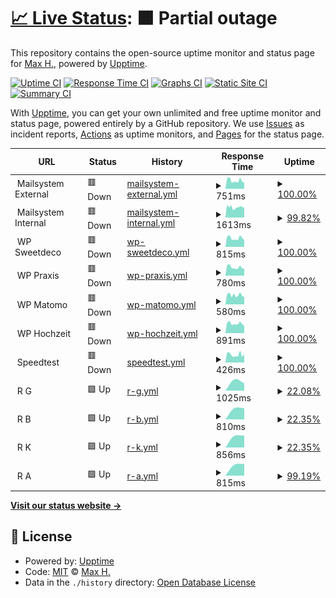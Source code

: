 # [📈 Live Status](https://status.haeckl-it.de): <!--live status--> **🟧 Partial outage**

This repository contains the open-source uptime monitor and status page for [Max H.](https://status.haeckl-it.de), powered by [Upptime](https://github.com/upptime/upptime).

[![Uptime CI](https://github.com/koj-co/upptime/workflows/Uptime%20CI/badge.svg)](https://github.com/koj-co/upptime/actions?query=workflow%3A%22Uptime+CI%22)
[![Response Time CI](https://github.com/koj-co/upptime/workflows/Response%20Time%20CI/badge.svg)](https://github.com/koj-co/upptime/actions?query=workflow%3A%22Response+Time+CI%22)
[![Graphs CI](https://github.com/koj-co/upptime/workflows/Graphs%20CI/badge.svg)](https://github.com/koj-co/upptime/actions?query=workflow%3A%22Graphs+CI%22)
[![Static Site CI](https://github.com/koj-co/upptime/workflows/Static%20Site%20CI/badge.svg)](https://github.com/koj-co/upptime/actions?query=workflow%3A%22Static+Site+CI%22)
[![Summary CI](https://github.com/koj-co/upptime/workflows/Summary%20CI/badge.svg)](https://github.com/koj-co/upptime/actions?query=workflow%3A%22Summary+CI%22)

With [Upptime](https://upptime.js.org), you can get your own unlimited and free uptime monitor and status page, powered entirely by a GitHub repository. We use [Issues](https://github.com/8ear/upptime/issues) as incident reports, [Actions](https://github.com/8ear/upptime/actions) as uptime monitors, and [Pages](https://status.haeckl-it.de) for the status page.

<!--start: status pages-->
<!-- This summary is generated by Upptime (https://github.com/upptime/upptime) -->
<!-- Do not edit this manually, your changes will be overwritten -->
<!-- prettier-ignore -->
| URL | Status | History | Response Time | Uptime |
| --- | ------ | ------- | ------------- | ------ |
| <img alt="" src="https://favicons.githubusercontent.com/null" height="13"> Mailsystem External | 🟥 Down | [mailsystem-external.yml](https://github.com/8ear/upptime/commits/HEAD/history/mailsystem-external.yml) | <details><summary><img alt="Response time graph" src="./graphs/mailsystem-external/response-time-week.png" height="20"> 751ms</summary><br><a href="https://status.haeckl-it.de/history/mailsystem-external"><img alt="Response time 961" src="https://img.shields.io/endpoint?url=https%3A%2F%2Fraw.githubusercontent.com%2F8ear%2Fupptime%2FHEAD%2Fapi%2Fmailsystem-external%2Fresponse-time.json"></a><br><a href="https://status.haeckl-it.de/history/mailsystem-external"><img alt="24-hour response time 561" src="https://img.shields.io/endpoint?url=https%3A%2F%2Fraw.githubusercontent.com%2F8ear%2Fupptime%2FHEAD%2Fapi%2Fmailsystem-external%2Fresponse-time-day.json"></a><br><a href="https://status.haeckl-it.de/history/mailsystem-external"><img alt="7-day response time 751" src="https://img.shields.io/endpoint?url=https%3A%2F%2Fraw.githubusercontent.com%2F8ear%2Fupptime%2FHEAD%2Fapi%2Fmailsystem-external%2Fresponse-time-week.json"></a><br><a href="https://status.haeckl-it.de/history/mailsystem-external"><img alt="30-day response time 725" src="https://img.shields.io/endpoint?url=https%3A%2F%2Fraw.githubusercontent.com%2F8ear%2Fupptime%2FHEAD%2Fapi%2Fmailsystem-external%2Fresponse-time-month.json"></a><br><a href="https://status.haeckl-it.de/history/mailsystem-external"><img alt="1-year response time 961" src="https://img.shields.io/endpoint?url=https%3A%2F%2Fraw.githubusercontent.com%2F8ear%2Fupptime%2FHEAD%2Fapi%2Fmailsystem-external%2Fresponse-time-year.json"></a></details> | <details><summary><a href="https://status.haeckl-it.de/history/mailsystem-external">100.00%</a></summary><a href="https://status.haeckl-it.de/history/mailsystem-external"><img alt="All-time uptime 93.92%" src="https://img.shields.io/endpoint?url=https%3A%2F%2Fraw.githubusercontent.com%2F8ear%2Fupptime%2FHEAD%2Fapi%2Fmailsystem-external%2Fuptime.json"></a><br><a href="https://status.haeckl-it.de/history/mailsystem-external"><img alt="24-hour uptime 99.97%" src="https://img.shields.io/endpoint?url=https%3A%2F%2Fraw.githubusercontent.com%2F8ear%2Fupptime%2FHEAD%2Fapi%2Fmailsystem-external%2Fuptime-day.json"></a><br><a href="https://status.haeckl-it.de/history/mailsystem-external"><img alt="7-day uptime 100.00%" src="https://img.shields.io/endpoint?url=https%3A%2F%2Fraw.githubusercontent.com%2F8ear%2Fupptime%2FHEAD%2Fapi%2Fmailsystem-external%2Fuptime-week.json"></a><br><a href="https://status.haeckl-it.de/history/mailsystem-external"><img alt="30-day uptime 100.00%" src="https://img.shields.io/endpoint?url=https%3A%2F%2Fraw.githubusercontent.com%2F8ear%2Fupptime%2FHEAD%2Fapi%2Fmailsystem-external%2Fuptime-month.json"></a><br><a href="https://status.haeckl-it.de/history/mailsystem-external"><img alt="1-year uptime 93.92%" src="https://img.shields.io/endpoint?url=https%3A%2F%2Fraw.githubusercontent.com%2F8ear%2Fupptime%2FHEAD%2Fapi%2Fmailsystem-external%2Fuptime-year.json"></a></details>
| <img alt="" src="https://favicons.githubusercontent.com/null" height="13"> Mailsystem Internal | 🟥 Down | [mailsystem-internal.yml](https://github.com/8ear/upptime/commits/HEAD/history/mailsystem-internal.yml) | <details><summary><img alt="Response time graph" src="./graphs/mailsystem-internal/response-time-week.png" height="20"> 1613ms</summary><br><a href="https://status.haeckl-it.de/history/mailsystem-internal"><img alt="Response time 4911" src="https://img.shields.io/endpoint?url=https%3A%2F%2Fraw.githubusercontent.com%2F8ear%2Fupptime%2FHEAD%2Fapi%2Fmailsystem-internal%2Fresponse-time.json"></a><br><a href="https://status.haeckl-it.de/history/mailsystem-internal"><img alt="24-hour response time 1545" src="https://img.shields.io/endpoint?url=https%3A%2F%2Fraw.githubusercontent.com%2F8ear%2Fupptime%2FHEAD%2Fapi%2Fmailsystem-internal%2Fresponse-time-day.json"></a><br><a href="https://status.haeckl-it.de/history/mailsystem-internal"><img alt="7-day response time 1613" src="https://img.shields.io/endpoint?url=https%3A%2F%2Fraw.githubusercontent.com%2F8ear%2Fupptime%2FHEAD%2Fapi%2Fmailsystem-internal%2Fresponse-time-week.json"></a><br><a href="https://status.haeckl-it.de/history/mailsystem-internal"><img alt="30-day response time 2417" src="https://img.shields.io/endpoint?url=https%3A%2F%2Fraw.githubusercontent.com%2F8ear%2Fupptime%2FHEAD%2Fapi%2Fmailsystem-internal%2Fresponse-time-month.json"></a><br><a href="https://status.haeckl-it.de/history/mailsystem-internal"><img alt="1-year response time 4911" src="https://img.shields.io/endpoint?url=https%3A%2F%2Fraw.githubusercontent.com%2F8ear%2Fupptime%2FHEAD%2Fapi%2Fmailsystem-internal%2Fresponse-time-year.json"></a></details> | <details><summary><a href="https://status.haeckl-it.de/history/mailsystem-internal">99.82%</a></summary><a href="https://status.haeckl-it.de/history/mailsystem-internal"><img alt="All-time uptime 97.79%" src="https://img.shields.io/endpoint?url=https%3A%2F%2Fraw.githubusercontent.com%2F8ear%2Fupptime%2FHEAD%2Fapi%2Fmailsystem-internal%2Fuptime.json"></a><br><a href="https://status.haeckl-it.de/history/mailsystem-internal"><img alt="24-hour uptime 99.97%" src="https://img.shields.io/endpoint?url=https%3A%2F%2Fraw.githubusercontent.com%2F8ear%2Fupptime%2FHEAD%2Fapi%2Fmailsystem-internal%2Fuptime-day.json"></a><br><a href="https://status.haeckl-it.de/history/mailsystem-internal"><img alt="7-day uptime 99.82%" src="https://img.shields.io/endpoint?url=https%3A%2F%2Fraw.githubusercontent.com%2F8ear%2Fupptime%2FHEAD%2Fapi%2Fmailsystem-internal%2Fuptime-week.json"></a><br><a href="https://status.haeckl-it.de/history/mailsystem-internal"><img alt="30-day uptime 97.03%" src="https://img.shields.io/endpoint?url=https%3A%2F%2Fraw.githubusercontent.com%2F8ear%2Fupptime%2FHEAD%2Fapi%2Fmailsystem-internal%2Fuptime-month.json"></a><br><a href="https://status.haeckl-it.de/history/mailsystem-internal"><img alt="1-year uptime 97.79%" src="https://img.shields.io/endpoint?url=https%3A%2F%2Fraw.githubusercontent.com%2F8ear%2Fupptime%2FHEAD%2Fapi%2Fmailsystem-internal%2Fuptime-year.json"></a></details>
| <img alt="" src="https://favicons.githubusercontent.com/null" height="13"> WP Sweetdeco | 🟥 Down | [wp-sweetdeco.yml](https://github.com/8ear/upptime/commits/HEAD/history/wp-sweetdeco.yml) | <details><summary><img alt="Response time graph" src="./graphs/wp-sweetdeco/response-time-week.png" height="20"> 815ms</summary><br><a href="https://status.haeckl-it.de/history/wp-sweetdeco"><img alt="Response time 778" src="https://img.shields.io/endpoint?url=https%3A%2F%2Fraw.githubusercontent.com%2F8ear%2Fupptime%2FHEAD%2Fapi%2Fwp-sweetdeco%2Fresponse-time.json"></a><br><a href="https://status.haeckl-it.de/history/wp-sweetdeco"><img alt="24-hour response time 635" src="https://img.shields.io/endpoint?url=https%3A%2F%2Fraw.githubusercontent.com%2F8ear%2Fupptime%2FHEAD%2Fapi%2Fwp-sweetdeco%2Fresponse-time-day.json"></a><br><a href="https://status.haeckl-it.de/history/wp-sweetdeco"><img alt="7-day response time 815" src="https://img.shields.io/endpoint?url=https%3A%2F%2Fraw.githubusercontent.com%2F8ear%2Fupptime%2FHEAD%2Fapi%2Fwp-sweetdeco%2Fresponse-time-week.json"></a><br><a href="https://status.haeckl-it.de/history/wp-sweetdeco"><img alt="30-day response time 764" src="https://img.shields.io/endpoint?url=https%3A%2F%2Fraw.githubusercontent.com%2F8ear%2Fupptime%2FHEAD%2Fapi%2Fwp-sweetdeco%2Fresponse-time-month.json"></a><br><a href="https://status.haeckl-it.de/history/wp-sweetdeco"><img alt="1-year response time 778" src="https://img.shields.io/endpoint?url=https%3A%2F%2Fraw.githubusercontent.com%2F8ear%2Fupptime%2FHEAD%2Fapi%2Fwp-sweetdeco%2Fresponse-time-year.json"></a></details> | <details><summary><a href="https://status.haeckl-it.de/history/wp-sweetdeco">100.00%</a></summary><a href="https://status.haeckl-it.de/history/wp-sweetdeco"><img alt="All-time uptime 99.96%" src="https://img.shields.io/endpoint?url=https%3A%2F%2Fraw.githubusercontent.com%2F8ear%2Fupptime%2FHEAD%2Fapi%2Fwp-sweetdeco%2Fuptime.json"></a><br><a href="https://status.haeckl-it.de/history/wp-sweetdeco"><img alt="24-hour uptime 99.97%" src="https://img.shields.io/endpoint?url=https%3A%2F%2Fraw.githubusercontent.com%2F8ear%2Fupptime%2FHEAD%2Fapi%2Fwp-sweetdeco%2Fuptime-day.json"></a><br><a href="https://status.haeckl-it.de/history/wp-sweetdeco"><img alt="7-day uptime 100.00%" src="https://img.shields.io/endpoint?url=https%3A%2F%2Fraw.githubusercontent.com%2F8ear%2Fupptime%2FHEAD%2Fapi%2Fwp-sweetdeco%2Fuptime-week.json"></a><br><a href="https://status.haeckl-it.de/history/wp-sweetdeco"><img alt="30-day uptime 100.00%" src="https://img.shields.io/endpoint?url=https%3A%2F%2Fraw.githubusercontent.com%2F8ear%2Fupptime%2FHEAD%2Fapi%2Fwp-sweetdeco%2Fuptime-month.json"></a><br><a href="https://status.haeckl-it.de/history/wp-sweetdeco"><img alt="1-year uptime 99.96%" src="https://img.shields.io/endpoint?url=https%3A%2F%2Fraw.githubusercontent.com%2F8ear%2Fupptime%2FHEAD%2Fapi%2Fwp-sweetdeco%2Fuptime-year.json"></a></details>
| <img alt="" src="https://favicons.githubusercontent.com/null" height="13"> WP Praxis | 🟥 Down | [wp-praxis.yml](https://github.com/8ear/upptime/commits/HEAD/history/wp-praxis.yml) | <details><summary><img alt="Response time graph" src="./graphs/wp-praxis/response-time-week.png" height="20"> 780ms</summary><br><a href="https://status.haeckl-it.de/history/wp-praxis"><img alt="Response time 720" src="https://img.shields.io/endpoint?url=https%3A%2F%2Fraw.githubusercontent.com%2F8ear%2Fupptime%2FHEAD%2Fapi%2Fwp-praxis%2Fresponse-time.json"></a><br><a href="https://status.haeckl-it.de/history/wp-praxis"><img alt="24-hour response time 668" src="https://img.shields.io/endpoint?url=https%3A%2F%2Fraw.githubusercontent.com%2F8ear%2Fupptime%2FHEAD%2Fapi%2Fwp-praxis%2Fresponse-time-day.json"></a><br><a href="https://status.haeckl-it.de/history/wp-praxis"><img alt="7-day response time 780" src="https://img.shields.io/endpoint?url=https%3A%2F%2Fraw.githubusercontent.com%2F8ear%2Fupptime%2FHEAD%2Fapi%2Fwp-praxis%2Fresponse-time-week.json"></a><br><a href="https://status.haeckl-it.de/history/wp-praxis"><img alt="30-day response time 741" src="https://img.shields.io/endpoint?url=https%3A%2F%2Fraw.githubusercontent.com%2F8ear%2Fupptime%2FHEAD%2Fapi%2Fwp-praxis%2Fresponse-time-month.json"></a><br><a href="https://status.haeckl-it.de/history/wp-praxis"><img alt="1-year response time 720" src="https://img.shields.io/endpoint?url=https%3A%2F%2Fraw.githubusercontent.com%2F8ear%2Fupptime%2FHEAD%2Fapi%2Fwp-praxis%2Fresponse-time-year.json"></a></details> | <details><summary><a href="https://status.haeckl-it.de/history/wp-praxis">100.00%</a></summary><a href="https://status.haeckl-it.de/history/wp-praxis"><img alt="All-time uptime 99.97%" src="https://img.shields.io/endpoint?url=https%3A%2F%2Fraw.githubusercontent.com%2F8ear%2Fupptime%2FHEAD%2Fapi%2Fwp-praxis%2Fuptime.json"></a><br><a href="https://status.haeckl-it.de/history/wp-praxis"><img alt="24-hour uptime 99.97%" src="https://img.shields.io/endpoint?url=https%3A%2F%2Fraw.githubusercontent.com%2F8ear%2Fupptime%2FHEAD%2Fapi%2Fwp-praxis%2Fuptime-day.json"></a><br><a href="https://status.haeckl-it.de/history/wp-praxis"><img alt="7-day uptime 100.00%" src="https://img.shields.io/endpoint?url=https%3A%2F%2Fraw.githubusercontent.com%2F8ear%2Fupptime%2FHEAD%2Fapi%2Fwp-praxis%2Fuptime-week.json"></a><br><a href="https://status.haeckl-it.de/history/wp-praxis"><img alt="30-day uptime 100.00%" src="https://img.shields.io/endpoint?url=https%3A%2F%2Fraw.githubusercontent.com%2F8ear%2Fupptime%2FHEAD%2Fapi%2Fwp-praxis%2Fuptime-month.json"></a><br><a href="https://status.haeckl-it.de/history/wp-praxis"><img alt="1-year uptime 99.97%" src="https://img.shields.io/endpoint?url=https%3A%2F%2Fraw.githubusercontent.com%2F8ear%2Fupptime%2FHEAD%2Fapi%2Fwp-praxis%2Fuptime-year.json"></a></details>
| <img alt="" src="https://favicons.githubusercontent.com/null" height="13"> WP Matomo | 🟥 Down | [wp-matomo.yml](https://github.com/8ear/upptime/commits/HEAD/history/wp-matomo.yml) | <details><summary><img alt="Response time graph" src="./graphs/wp-matomo/response-time-week.png" height="20"> 580ms</summary><br><a href="https://status.haeckl-it.de/history/wp-matomo"><img alt="Response time 558" src="https://img.shields.io/endpoint?url=https%3A%2F%2Fraw.githubusercontent.com%2F8ear%2Fupptime%2FHEAD%2Fapi%2Fwp-matomo%2Fresponse-time.json"></a><br><a href="https://status.haeckl-it.de/history/wp-matomo"><img alt="24-hour response time 441" src="https://img.shields.io/endpoint?url=https%3A%2F%2Fraw.githubusercontent.com%2F8ear%2Fupptime%2FHEAD%2Fapi%2Fwp-matomo%2Fresponse-time-day.json"></a><br><a href="https://status.haeckl-it.de/history/wp-matomo"><img alt="7-day response time 580" src="https://img.shields.io/endpoint?url=https%3A%2F%2Fraw.githubusercontent.com%2F8ear%2Fupptime%2FHEAD%2Fapi%2Fwp-matomo%2Fresponse-time-week.json"></a><br><a href="https://status.haeckl-it.de/history/wp-matomo"><img alt="30-day response time 573" src="https://img.shields.io/endpoint?url=https%3A%2F%2Fraw.githubusercontent.com%2F8ear%2Fupptime%2FHEAD%2Fapi%2Fwp-matomo%2Fresponse-time-month.json"></a><br><a href="https://status.haeckl-it.de/history/wp-matomo"><img alt="1-year response time 558" src="https://img.shields.io/endpoint?url=https%3A%2F%2Fraw.githubusercontent.com%2F8ear%2Fupptime%2FHEAD%2Fapi%2Fwp-matomo%2Fresponse-time-year.json"></a></details> | <details><summary><a href="https://status.haeckl-it.de/history/wp-matomo">100.00%</a></summary><a href="https://status.haeckl-it.de/history/wp-matomo"><img alt="All-time uptime 99.98%" src="https://img.shields.io/endpoint?url=https%3A%2F%2Fraw.githubusercontent.com%2F8ear%2Fupptime%2FHEAD%2Fapi%2Fwp-matomo%2Fuptime.json"></a><br><a href="https://status.haeckl-it.de/history/wp-matomo"><img alt="24-hour uptime 99.97%" src="https://img.shields.io/endpoint?url=https%3A%2F%2Fraw.githubusercontent.com%2F8ear%2Fupptime%2FHEAD%2Fapi%2Fwp-matomo%2Fuptime-day.json"></a><br><a href="https://status.haeckl-it.de/history/wp-matomo"><img alt="7-day uptime 100.00%" src="https://img.shields.io/endpoint?url=https%3A%2F%2Fraw.githubusercontent.com%2F8ear%2Fupptime%2FHEAD%2Fapi%2Fwp-matomo%2Fuptime-week.json"></a><br><a href="https://status.haeckl-it.de/history/wp-matomo"><img alt="30-day uptime 100.00%" src="https://img.shields.io/endpoint?url=https%3A%2F%2Fraw.githubusercontent.com%2F8ear%2Fupptime%2FHEAD%2Fapi%2Fwp-matomo%2Fuptime-month.json"></a><br><a href="https://status.haeckl-it.de/history/wp-matomo"><img alt="1-year uptime 99.98%" src="https://img.shields.io/endpoint?url=https%3A%2F%2Fraw.githubusercontent.com%2F8ear%2Fupptime%2FHEAD%2Fapi%2Fwp-matomo%2Fuptime-year.json"></a></details>
| <img alt="" src="https://favicons.githubusercontent.com/null" height="13"> WP Hochzeit | 🟥 Down | [wp-hochzeit.yml](https://github.com/8ear/upptime/commits/HEAD/history/wp-hochzeit.yml) | <details><summary><img alt="Response time graph" src="./graphs/wp-hochzeit/response-time-week.png" height="20"> 891ms</summary><br><a href="https://status.haeckl-it.de/history/wp-hochzeit"><img alt="Response time 987" src="https://img.shields.io/endpoint?url=https%3A%2F%2Fraw.githubusercontent.com%2F8ear%2Fupptime%2FHEAD%2Fapi%2Fwp-hochzeit%2Fresponse-time.json"></a><br><a href="https://status.haeckl-it.de/history/wp-hochzeit"><img alt="24-hour response time 684" src="https://img.shields.io/endpoint?url=https%3A%2F%2Fraw.githubusercontent.com%2F8ear%2Fupptime%2FHEAD%2Fapi%2Fwp-hochzeit%2Fresponse-time-day.json"></a><br><a href="https://status.haeckl-it.de/history/wp-hochzeit"><img alt="7-day response time 891" src="https://img.shields.io/endpoint?url=https%3A%2F%2Fraw.githubusercontent.com%2F8ear%2Fupptime%2FHEAD%2Fapi%2Fwp-hochzeit%2Fresponse-time-week.json"></a><br><a href="https://status.haeckl-it.de/history/wp-hochzeit"><img alt="30-day response time 872" src="https://img.shields.io/endpoint?url=https%3A%2F%2Fraw.githubusercontent.com%2F8ear%2Fupptime%2FHEAD%2Fapi%2Fwp-hochzeit%2Fresponse-time-month.json"></a><br><a href="https://status.haeckl-it.de/history/wp-hochzeit"><img alt="1-year response time 987" src="https://img.shields.io/endpoint?url=https%3A%2F%2Fraw.githubusercontent.com%2F8ear%2Fupptime%2FHEAD%2Fapi%2Fwp-hochzeit%2Fresponse-time-year.json"></a></details> | <details><summary><a href="https://status.haeckl-it.de/history/wp-hochzeit">100.00%</a></summary><a href="https://status.haeckl-it.de/history/wp-hochzeit"><img alt="All-time uptime 98.92%" src="https://img.shields.io/endpoint?url=https%3A%2F%2Fraw.githubusercontent.com%2F8ear%2Fupptime%2FHEAD%2Fapi%2Fwp-hochzeit%2Fuptime.json"></a><br><a href="https://status.haeckl-it.de/history/wp-hochzeit"><img alt="24-hour uptime 99.97%" src="https://img.shields.io/endpoint?url=https%3A%2F%2Fraw.githubusercontent.com%2F8ear%2Fupptime%2FHEAD%2Fapi%2Fwp-hochzeit%2Fuptime-day.json"></a><br><a href="https://status.haeckl-it.de/history/wp-hochzeit"><img alt="7-day uptime 100.00%" src="https://img.shields.io/endpoint?url=https%3A%2F%2Fraw.githubusercontent.com%2F8ear%2Fupptime%2FHEAD%2Fapi%2Fwp-hochzeit%2Fuptime-week.json"></a><br><a href="https://status.haeckl-it.de/history/wp-hochzeit"><img alt="30-day uptime 100.00%" src="https://img.shields.io/endpoint?url=https%3A%2F%2Fraw.githubusercontent.com%2F8ear%2Fupptime%2FHEAD%2Fapi%2Fwp-hochzeit%2Fuptime-month.json"></a><br><a href="https://status.haeckl-it.de/history/wp-hochzeit"><img alt="1-year uptime 98.92%" src="https://img.shields.io/endpoint?url=https%3A%2F%2Fraw.githubusercontent.com%2F8ear%2Fupptime%2FHEAD%2Fapi%2Fwp-hochzeit%2Fuptime-year.json"></a></details>
| <img alt="" src="https://favicons.githubusercontent.com/null" height="13"> Speedtest | 🟥 Down | [speedtest.yml](https://github.com/8ear/upptime/commits/HEAD/history/speedtest.yml) | <details><summary><img alt="Response time graph" src="./graphs/speedtest/response-time-week.png" height="20"> 426ms</summary><br><a href="https://status.haeckl-it.de/history/speedtest"><img alt="Response time 384" src="https://img.shields.io/endpoint?url=https%3A%2F%2Fraw.githubusercontent.com%2F8ear%2Fupptime%2FHEAD%2Fapi%2Fspeedtest%2Fresponse-time.json"></a><br><a href="https://status.haeckl-it.de/history/speedtest"><img alt="24-hour response time 450" src="https://img.shields.io/endpoint?url=https%3A%2F%2Fraw.githubusercontent.com%2F8ear%2Fupptime%2FHEAD%2Fapi%2Fspeedtest%2Fresponse-time-day.json"></a><br><a href="https://status.haeckl-it.de/history/speedtest"><img alt="7-day response time 426" src="https://img.shields.io/endpoint?url=https%3A%2F%2Fraw.githubusercontent.com%2F8ear%2Fupptime%2FHEAD%2Fapi%2Fspeedtest%2Fresponse-time-week.json"></a><br><a href="https://status.haeckl-it.de/history/speedtest"><img alt="30-day response time 406" src="https://img.shields.io/endpoint?url=https%3A%2F%2Fraw.githubusercontent.com%2F8ear%2Fupptime%2FHEAD%2Fapi%2Fspeedtest%2Fresponse-time-month.json"></a><br><a href="https://status.haeckl-it.de/history/speedtest"><img alt="1-year response time 384" src="https://img.shields.io/endpoint?url=https%3A%2F%2Fraw.githubusercontent.com%2F8ear%2Fupptime%2FHEAD%2Fapi%2Fspeedtest%2Fresponse-time-year.json"></a></details> | <details><summary><a href="https://status.haeckl-it.de/history/speedtest">100.00%</a></summary><a href="https://status.haeckl-it.de/history/speedtest"><img alt="All-time uptime 99.98%" src="https://img.shields.io/endpoint?url=https%3A%2F%2Fraw.githubusercontent.com%2F8ear%2Fupptime%2FHEAD%2Fapi%2Fspeedtest%2Fuptime.json"></a><br><a href="https://status.haeckl-it.de/history/speedtest"><img alt="24-hour uptime 99.97%" src="https://img.shields.io/endpoint?url=https%3A%2F%2Fraw.githubusercontent.com%2F8ear%2Fupptime%2FHEAD%2Fapi%2Fspeedtest%2Fuptime-day.json"></a><br><a href="https://status.haeckl-it.de/history/speedtest"><img alt="7-day uptime 100.00%" src="https://img.shields.io/endpoint?url=https%3A%2F%2Fraw.githubusercontent.com%2F8ear%2Fupptime%2FHEAD%2Fapi%2Fspeedtest%2Fuptime-week.json"></a><br><a href="https://status.haeckl-it.de/history/speedtest"><img alt="30-day uptime 100.00%" src="https://img.shields.io/endpoint?url=https%3A%2F%2Fraw.githubusercontent.com%2F8ear%2Fupptime%2FHEAD%2Fapi%2Fspeedtest%2Fuptime-month.json"></a><br><a href="https://status.haeckl-it.de/history/speedtest"><img alt="1-year uptime 99.98%" src="https://img.shields.io/endpoint?url=https%3A%2F%2Fraw.githubusercontent.com%2F8ear%2Fupptime%2FHEAD%2Fapi%2Fspeedtest%2Fuptime-year.json"></a></details>
| <img alt="" src="https://favicons.githubusercontent.com/null" height="13"> R G | 🟩 Up | [r-g.yml](https://github.com/8ear/upptime/commits/HEAD/history/r-g.yml) | <details><summary><img alt="Response time graph" src="./graphs/r-g/response-time-week.png" height="20"> 1025ms</summary><br><a href="https://status.haeckl-it.de/history/r-g"><img alt="Response time 1025" src="https://img.shields.io/endpoint?url=https%3A%2F%2Fraw.githubusercontent.com%2F8ear%2Fupptime%2FHEAD%2Fapi%2Fr-g%2Fresponse-time.json"></a><br><a href="https://status.haeckl-it.de/history/r-g"><img alt="24-hour response time 788" src="https://img.shields.io/endpoint?url=https%3A%2F%2Fraw.githubusercontent.com%2F8ear%2Fupptime%2FHEAD%2Fapi%2Fr-g%2Fresponse-time-day.json"></a><br><a href="https://status.haeckl-it.de/history/r-g"><img alt="7-day response time 1025" src="https://img.shields.io/endpoint?url=https%3A%2F%2Fraw.githubusercontent.com%2F8ear%2Fupptime%2FHEAD%2Fapi%2Fr-g%2Fresponse-time-week.json"></a><br><a href="https://status.haeckl-it.de/history/r-g"><img alt="30-day response time 1025" src="https://img.shields.io/endpoint?url=https%3A%2F%2Fraw.githubusercontent.com%2F8ear%2Fupptime%2FHEAD%2Fapi%2Fr-g%2Fresponse-time-month.json"></a><br><a href="https://status.haeckl-it.de/history/r-g"><img alt="1-year response time 1025" src="https://img.shields.io/endpoint?url=https%3A%2F%2Fraw.githubusercontent.com%2F8ear%2Fupptime%2FHEAD%2Fapi%2Fr-g%2Fresponse-time-year.json"></a></details> | <details><summary><a href="https://status.haeckl-it.de/history/r-g">22.08%</a></summary><a href="https://status.haeckl-it.de/history/r-g"><img alt="All-time uptime 0.52%" src="https://img.shields.io/endpoint?url=https%3A%2F%2Fraw.githubusercontent.com%2F8ear%2Fupptime%2FHEAD%2Fapi%2Fr-g%2Fuptime.json"></a><br><a href="https://status.haeckl-it.de/history/r-g"><img alt="24-hour uptime 100.00%" src="https://img.shields.io/endpoint?url=https%3A%2F%2Fraw.githubusercontent.com%2F8ear%2Fupptime%2FHEAD%2Fapi%2Fr-g%2Fuptime-day.json"></a><br><a href="https://status.haeckl-it.de/history/r-g"><img alt="7-day uptime 22.08%" src="https://img.shields.io/endpoint?url=https%3A%2F%2Fraw.githubusercontent.com%2F8ear%2Fupptime%2FHEAD%2Fapi%2Fr-g%2Fuptime-week.json"></a><br><a href="https://status.haeckl-it.de/history/r-g"><img alt="30-day uptime 6.46%" src="https://img.shields.io/endpoint?url=https%3A%2F%2Fraw.githubusercontent.com%2F8ear%2Fupptime%2FHEAD%2Fapi%2Fr-g%2Fuptime-month.json"></a><br><a href="https://status.haeckl-it.de/history/r-g"><img alt="1-year uptime 0.52%" src="https://img.shields.io/endpoint?url=https%3A%2F%2Fraw.githubusercontent.com%2F8ear%2Fupptime%2FHEAD%2Fapi%2Fr-g%2Fuptime-year.json"></a></details>
| <img alt="" src="https://favicons.githubusercontent.com/null" height="13"> R B | 🟩 Up | [r-b.yml](https://github.com/8ear/upptime/commits/HEAD/history/r-b.yml) | <details><summary><img alt="Response time graph" src="./graphs/r-b/response-time-week.png" height="20"> 810ms</summary><br><a href="https://status.haeckl-it.de/history/r-b"><img alt="Response time 810" src="https://img.shields.io/endpoint?url=https%3A%2F%2Fraw.githubusercontent.com%2F8ear%2Fupptime%2FHEAD%2Fapi%2Fr-b%2Fresponse-time.json"></a><br><a href="https://status.haeckl-it.de/history/r-b"><img alt="24-hour response time 795" src="https://img.shields.io/endpoint?url=https%3A%2F%2Fraw.githubusercontent.com%2F8ear%2Fupptime%2FHEAD%2Fapi%2Fr-b%2Fresponse-time-day.json"></a><br><a href="https://status.haeckl-it.de/history/r-b"><img alt="7-day response time 810" src="https://img.shields.io/endpoint?url=https%3A%2F%2Fraw.githubusercontent.com%2F8ear%2Fupptime%2FHEAD%2Fapi%2Fr-b%2Fresponse-time-week.json"></a><br><a href="https://status.haeckl-it.de/history/r-b"><img alt="30-day response time 810" src="https://img.shields.io/endpoint?url=https%3A%2F%2Fraw.githubusercontent.com%2F8ear%2Fupptime%2FHEAD%2Fapi%2Fr-b%2Fresponse-time-month.json"></a><br><a href="https://status.haeckl-it.de/history/r-b"><img alt="1-year response time 810" src="https://img.shields.io/endpoint?url=https%3A%2F%2Fraw.githubusercontent.com%2F8ear%2Fupptime%2FHEAD%2Fapi%2Fr-b%2Fresponse-time-year.json"></a></details> | <details><summary><a href="https://status.haeckl-it.de/history/r-b">22.35%</a></summary><a href="https://status.haeckl-it.de/history/r-b"><img alt="All-time uptime 0.53%" src="https://img.shields.io/endpoint?url=https%3A%2F%2Fraw.githubusercontent.com%2F8ear%2Fupptime%2FHEAD%2Fapi%2Fr-b%2Fuptime.json"></a><br><a href="https://status.haeckl-it.de/history/r-b"><img alt="24-hour uptime 100.00%" src="https://img.shields.io/endpoint?url=https%3A%2F%2Fraw.githubusercontent.com%2F8ear%2Fupptime%2FHEAD%2Fapi%2Fr-b%2Fuptime-day.json"></a><br><a href="https://status.haeckl-it.de/history/r-b"><img alt="7-day uptime 22.35%" src="https://img.shields.io/endpoint?url=https%3A%2F%2Fraw.githubusercontent.com%2F8ear%2Fupptime%2FHEAD%2Fapi%2Fr-b%2Fuptime-week.json"></a><br><a href="https://status.haeckl-it.de/history/r-b"><img alt="30-day uptime 6.52%" src="https://img.shields.io/endpoint?url=https%3A%2F%2Fraw.githubusercontent.com%2F8ear%2Fupptime%2FHEAD%2Fapi%2Fr-b%2Fuptime-month.json"></a><br><a href="https://status.haeckl-it.de/history/r-b"><img alt="1-year uptime 0.53%" src="https://img.shields.io/endpoint?url=https%3A%2F%2Fraw.githubusercontent.com%2F8ear%2Fupptime%2FHEAD%2Fapi%2Fr-b%2Fuptime-year.json"></a></details>
| <img alt="" src="https://favicons.githubusercontent.com/null" height="13"> R K | 🟩 Up | [r-k.yml](https://github.com/8ear/upptime/commits/HEAD/history/r-k.yml) | <details><summary><img alt="Response time graph" src="./graphs/r-k/response-time-week.png" height="20"> 856ms</summary><br><a href="https://status.haeckl-it.de/history/r-k"><img alt="Response time 856" src="https://img.shields.io/endpoint?url=https%3A%2F%2Fraw.githubusercontent.com%2F8ear%2Fupptime%2FHEAD%2Fapi%2Fr-k%2Fresponse-time.json"></a><br><a href="https://status.haeckl-it.de/history/r-k"><img alt="24-hour response time 852" src="https://img.shields.io/endpoint?url=https%3A%2F%2Fraw.githubusercontent.com%2F8ear%2Fupptime%2FHEAD%2Fapi%2Fr-k%2Fresponse-time-day.json"></a><br><a href="https://status.haeckl-it.de/history/r-k"><img alt="7-day response time 856" src="https://img.shields.io/endpoint?url=https%3A%2F%2Fraw.githubusercontent.com%2F8ear%2Fupptime%2FHEAD%2Fapi%2Fr-k%2Fresponse-time-week.json"></a><br><a href="https://status.haeckl-it.de/history/r-k"><img alt="30-day response time 856" src="https://img.shields.io/endpoint?url=https%3A%2F%2Fraw.githubusercontent.com%2F8ear%2Fupptime%2FHEAD%2Fapi%2Fr-k%2Fresponse-time-month.json"></a><br><a href="https://status.haeckl-it.de/history/r-k"><img alt="1-year response time 856" src="https://img.shields.io/endpoint?url=https%3A%2F%2Fraw.githubusercontent.com%2F8ear%2Fupptime%2FHEAD%2Fapi%2Fr-k%2Fresponse-time-year.json"></a></details> | <details><summary><a href="https://status.haeckl-it.de/history/r-k">22.35%</a></summary><a href="https://status.haeckl-it.de/history/r-k"><img alt="All-time uptime 0.53%" src="https://img.shields.io/endpoint?url=https%3A%2F%2Fraw.githubusercontent.com%2F8ear%2Fupptime%2FHEAD%2Fapi%2Fr-k%2Fuptime.json"></a><br><a href="https://status.haeckl-it.de/history/r-k"><img alt="24-hour uptime 100.00%" src="https://img.shields.io/endpoint?url=https%3A%2F%2Fraw.githubusercontent.com%2F8ear%2Fupptime%2FHEAD%2Fapi%2Fr-k%2Fuptime-day.json"></a><br><a href="https://status.haeckl-it.de/history/r-k"><img alt="7-day uptime 22.35%" src="https://img.shields.io/endpoint?url=https%3A%2F%2Fraw.githubusercontent.com%2F8ear%2Fupptime%2FHEAD%2Fapi%2Fr-k%2Fuptime-week.json"></a><br><a href="https://status.haeckl-it.de/history/r-k"><img alt="30-day uptime 6.52%" src="https://img.shields.io/endpoint?url=https%3A%2F%2Fraw.githubusercontent.com%2F8ear%2Fupptime%2FHEAD%2Fapi%2Fr-k%2Fuptime-month.json"></a><br><a href="https://status.haeckl-it.de/history/r-k"><img alt="1-year uptime 0.53%" src="https://img.shields.io/endpoint?url=https%3A%2F%2Fraw.githubusercontent.com%2F8ear%2Fupptime%2FHEAD%2Fapi%2Fr-k%2Fuptime-year.json"></a></details>
| <img alt="" src="https://favicons.githubusercontent.com/null" height="13"> R A | 🟩 Up | [r-a.yml](https://github.com/8ear/upptime/commits/HEAD/history/r-a.yml) | <details><summary><img alt="Response time graph" src="./graphs/r-a/response-time-week.png" height="20"> 815ms</summary><br><a href="https://status.haeckl-it.de/history/r-a"><img alt="Response time 815" src="https://img.shields.io/endpoint?url=https%3A%2F%2Fraw.githubusercontent.com%2F8ear%2Fupptime%2FHEAD%2Fapi%2Fr-a%2Fresponse-time.json"></a><br><a href="https://status.haeckl-it.de/history/r-a"><img alt="24-hour response time 831" src="https://img.shields.io/endpoint?url=https%3A%2F%2Fraw.githubusercontent.com%2F8ear%2Fupptime%2FHEAD%2Fapi%2Fr-a%2Fresponse-time-day.json"></a><br><a href="https://status.haeckl-it.de/history/r-a"><img alt="7-day response time 815" src="https://img.shields.io/endpoint?url=https%3A%2F%2Fraw.githubusercontent.com%2F8ear%2Fupptime%2FHEAD%2Fapi%2Fr-a%2Fresponse-time-week.json"></a><br><a href="https://status.haeckl-it.de/history/r-a"><img alt="30-day response time 815" src="https://img.shields.io/endpoint?url=https%3A%2F%2Fraw.githubusercontent.com%2F8ear%2Fupptime%2FHEAD%2Fapi%2Fr-a%2Fresponse-time-month.json"></a><br><a href="https://status.haeckl-it.de/history/r-a"><img alt="1-year response time 815" src="https://img.shields.io/endpoint?url=https%3A%2F%2Fraw.githubusercontent.com%2F8ear%2Fupptime%2FHEAD%2Fapi%2Fr-a%2Fresponse-time-year.json"></a></details> | <details><summary><a href="https://status.haeckl-it.de/history/r-a">99.19%</a></summary><a href="https://status.haeckl-it.de/history/r-a"><img alt="All-time uptime 99.19%" src="https://img.shields.io/endpoint?url=https%3A%2F%2Fraw.githubusercontent.com%2F8ear%2Fupptime%2FHEAD%2Fapi%2Fr-a%2Fuptime.json"></a><br><a href="https://status.haeckl-it.de/history/r-a"><img alt="24-hour uptime 100.00%" src="https://img.shields.io/endpoint?url=https%3A%2F%2Fraw.githubusercontent.com%2F8ear%2Fupptime%2FHEAD%2Fapi%2Fr-a%2Fuptime-day.json"></a><br><a href="https://status.haeckl-it.de/history/r-a"><img alt="7-day uptime 99.19%" src="https://img.shields.io/endpoint?url=https%3A%2F%2Fraw.githubusercontent.com%2F8ear%2Fupptime%2FHEAD%2Fapi%2Fr-a%2Fuptime-week.json"></a><br><a href="https://status.haeckl-it.de/history/r-a"><img alt="30-day uptime 99.19%" src="https://img.shields.io/endpoint?url=https%3A%2F%2Fraw.githubusercontent.com%2F8ear%2Fupptime%2FHEAD%2Fapi%2Fr-a%2Fuptime-month.json"></a><br><a href="https://status.haeckl-it.de/history/r-a"><img alt="1-year uptime 99.19%" src="https://img.shields.io/endpoint?url=https%3A%2F%2Fraw.githubusercontent.com%2F8ear%2Fupptime%2FHEAD%2Fapi%2Fr-a%2Fuptime-year.json"></a></details>

<!--end: status pages-->

[**Visit our status website →**](https://status.haeckl-it.de)

## 📄 License

- Powered by: [Upptime](https://github.com/upptime/upptime)
- Code: [MIT](./LICENSE) © [Max H.](https://status.haeckl-it.de)
- Data in the `./history` directory: [Open Database License](https://opendatacommons.org/licenses/odbl/1-0/)
